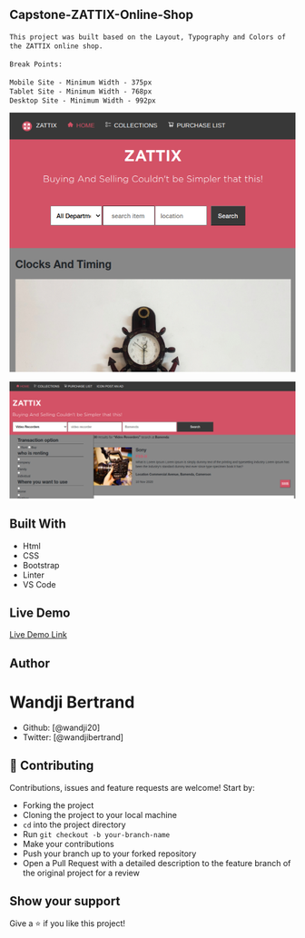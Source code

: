 ## Capstone-ZATTIX-Online-Shop

    This project was built based on the Layout, Typography and Colors of the ZATTIX online shop.

    Break Points:

    Mobile Site - Minimum Width - 375px
    Tablet Site - Minimum Width - 768px
    Desktop Site - Minimum Width - 992px

![Screenshot](assets/home.png/ "Homepage Screenshot of Tablet Viewport")

![Screenshot](assets/item.png "Items Page Screenshot of Tablet Viewport")

## Built With

- Html
- CSS
- Bootstrap
- Linter
- VS Code

## Live Demo

[Live Demo Link](https://raw.githack.com/wandji20/Capstone-Online-Shop/feature-branch/index.html)

## Author

# Wandji Bertrand

- Github: [@wandji20]
- Twitter: [@wandjibertrand]

## 🤝 Contributing

Contributions, issues and feature requests are welcome! Start by:

- Forking the project
- Cloning the project to your local machine
- `cd` into the project directory
- Run `git checkout -b your-branch-name`
- Make your contributions
- Push your branch up to your forked repository
- Open a Pull Request with a detailed description to the feature branch of the original project for a review

## Show your support

Give a :star: if you like this project!
